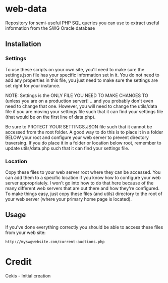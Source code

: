# web-data
Repository for semi-useful PHP SQL queries you can use to extract useful information from the SWG Oracle database
## Installation
### Settings
To use these scripts on your own site, you'll need to make sure the settings.json file has your specific information set in it.
You do not need to add any properties in this file, you just need to make sure the settings are set right for your instance.

NOTE: Settings is the ONLY FILE YOU NEED TO MAKE CHANGES TO (unless you are on a production server)!  ...and you probably don't
even need to change that one.  However, you will need to change the utils/data file if you are moving your settings file such that
it can find your settings file (that would be on the first line of data.php).

Be sure to PROTECT YOUR SETTINGS.JSON file such that it cannot be accessed from the root folder.  A good way to do this is to
place it in a folder BELOW your root and configure your web server to prevent directory traversing.  If you do place it in a folder
or location below root, remember to update utils/data.php such that it can find your settings file.

### Location
Copy these files to your web server root where they can be accessed.  You can add them to a specific location if you know how to
configure your web server appropriately.  I won't go into how to do that here because of the many different web servers that are
out there and how they're configured.  To make things easy, just copy these files (and utils) directory to the root of your web
server (where your primary home page is located).

## Usage
If you've done everything correctly you should be able to access these files from your web site:

`http://myswgwebsite.com/current-auctions.php`

# Credit
Cekis - Initial creation
